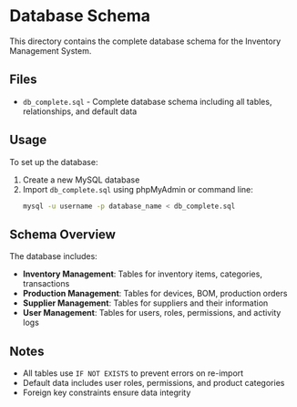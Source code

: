 # Database Schema

This directory contains the complete database schema for the Inventory Management System.

## Files

- `db_complete.sql` - Complete database schema including all tables, relationships, and default data

## Usage

To set up the database:

1. Create a new MySQL database
2. Import `db_complete.sql` using phpMyAdmin or command line:
   ```bash
   mysql -u username -p database_name < db_complete.sql
   ```

## Schema Overview

The database includes:
- **Inventory Management**: Tables for inventory items, categories, transactions
- **Production Management**: Tables for devices, BOM, production orders
- **Supplier Management**: Tables for suppliers and their information
- **User Management**: Tables for users, roles, permissions, and activity logs

## Notes

- All tables use `IF NOT EXISTS` to prevent errors on re-import
- Default data includes user roles, permissions, and product categories
- Foreign key constraints ensure data integrity
